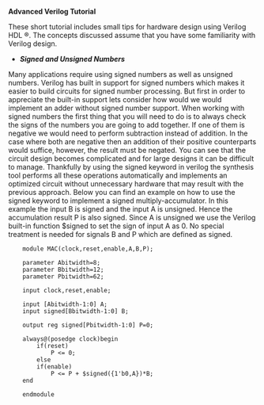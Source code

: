 **Advanced Verilog Tutorial**

These short tutorial includes small tips for hardware design using Verilog HDL ®. The concepts discussed assume that you have some familiarity with Verilog design.

* ***Signed and Unsigned Numbers***

Many applications require using signed numbers as well as unsigned numbers. Verilog has built in support for signed numbers which makes it easier to build circuits for signed number processing. But first in order to appreciate the built-in support lets consider how would we would implement an adder without signed number support. When working with signed numbers  the first thing that you will need to do is to always check the signs of the numbers you are going to add together. If one of them is negative we would need to perform subtraction instead of addition. In the case where both are negative then an addition of their positive counterparts would suffice, however, the result must be negated. You can see that the circuit design becomes complicated and for large designs it can be difficult to manage. Thankfully by using the signed keyword in verilog the synthesis tool performs all these operations automatically and implements an optimized circuit without unnecessary hardware that may result with the previous approach. Below you can find an example on how to use the signed keyword to implement a signed multiply-accumulator. In this example the input B is signed and the input A is unsigned. Hence the accumulation result P is also signed. Since A is unsigned we use the Verilog built-in function $signed to set the sign of input A as 0. No special treatment is needed for signals B and P which are defined as signed. 

        module MAC(clock,reset,enable,A,B,P);

        parameter Abitwidth=8;
        parameter Bbitwidth=12;
        parameter Pbitwidth=62;

        input clock,reset,enable;

        input [Abitwidth-1:0] A;
        input signed[Bbitwidth-1:0] B;

        output reg signed[Pbitwidth-1:0] P=0;

        always@(posedge clock)begin
            if(reset)
                P <= 0;
            else
            if(enable)
                P <= P + $signed({1'b0,A})*B;
        end

        endmodule
